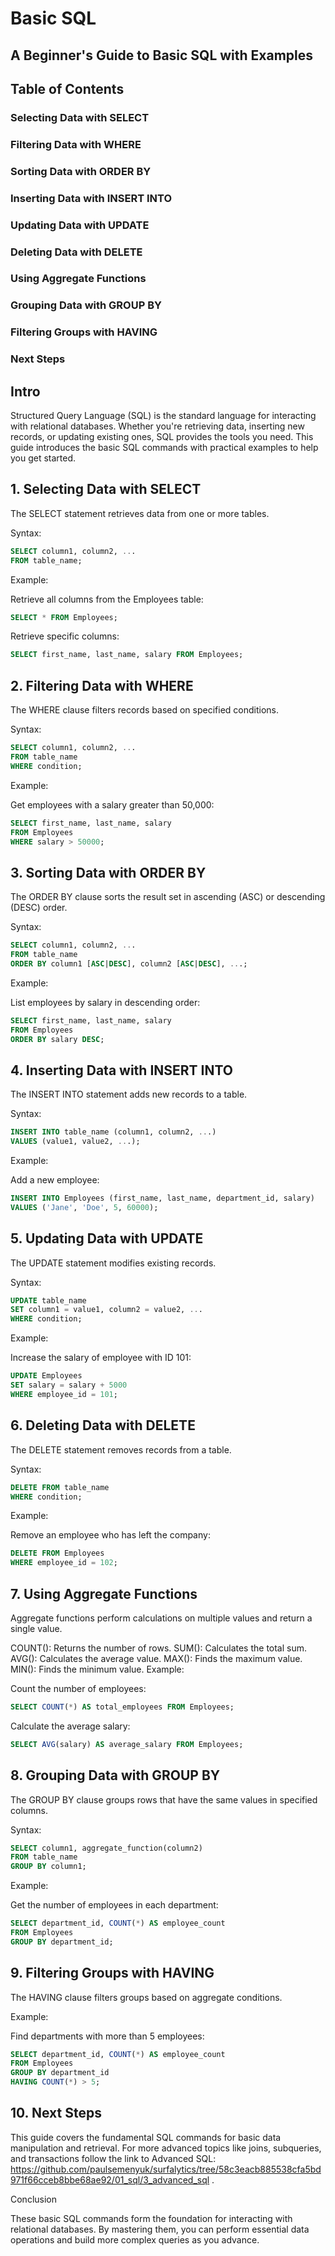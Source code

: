 # Basic SQL

## A Beginner's Guide to Basic SQL with Examples

## Table of Contents
### Selecting Data with SELECT
### Filtering Data with WHERE
### Sorting Data with ORDER BY
### Inserting Data with INSERT INTO
### Updating Data with UPDATE
### Deleting Data with DELETE
### Using Aggregate Functions
### Grouping Data with GROUP BY
### Filtering Groups with HAVING
### Next Steps

## Intro
Structured Query Language (SQL) is the standard language for interacting with relational databases. Whether you're retrieving data, inserting new records, or updating existing ones, SQL provides the tools you need. This guide introduces the basic SQL commands with practical examples to help you get started.

## 1. Selecting Data with SELECT
The SELECT statement retrieves data from one or more tables.

Syntax:

```sql
SELECT column1, column2, ...
FROM table_name;
```
Example:

Retrieve all columns from the Employees table:

```sql
SELECT * FROM Employees;
```
Retrieve specific columns:

```sql
SELECT first_name, last_name, salary FROM Employees;
```
## 2. Filtering Data with WHERE
The WHERE clause filters records based on specified conditions.

Syntax:

```sql
SELECT column1, column2, ...
FROM table_name
WHERE condition;
```
Example:

Get employees with a salary greater than 50,000:

```sql
SELECT first_name, last_name, salary
FROM Employees
WHERE salary > 50000;
```
## 3. Sorting Data with ORDER BY
The ORDER BY clause sorts the result set in ascending (ASC) or descending (DESC) order.

Syntax:

```sql
SELECT column1, column2, ...
FROM table_name
ORDER BY column1 [ASC|DESC], column2 [ASC|DESC], ...;
```
Example:

List employees by salary in descending order:

```sql
SELECT first_name, last_name, salary
FROM Employees
ORDER BY salary DESC;
```
## 4. Inserting Data with INSERT INTO
The INSERT INTO statement adds new records to a table.

Syntax:

```sql
INSERT INTO table_name (column1, column2, ...)
VALUES (value1, value2, ...);
```
Example:

Add a new employee:

```sql
INSERT INTO Employees (first_name, last_name, department_id, salary)
VALUES ('Jane', 'Doe', 5, 60000);
```
## 5. Updating Data with UPDATE
The UPDATE statement modifies existing records.

Syntax:

```sql
UPDATE table_name
SET column1 = value1, column2 = value2, ...
WHERE condition;
```
Example:

Increase the salary of employee with ID 101:

```sql
UPDATE Employees
SET salary = salary + 5000
WHERE employee_id = 101;
```
## 6. Deleting Data with DELETE
The DELETE statement removes records from a table.

Syntax:

```sql
DELETE FROM table_name
WHERE condition;
```
Example:

Remove an employee who has left the company:

```sql
DELETE FROM Employees
WHERE employee_id = 102;
```
## 7. Using Aggregate Functions
Aggregate functions perform calculations on multiple values and return a single value.

COUNT(): Returns the number of rows.
SUM(): Calculates the total sum.
AVG(): Calculates the average value.
MAX(): Finds the maximum value.
MIN(): Finds the minimum value.
Example:

Count the number of employees:

```sql
SELECT COUNT(*) AS total_employees FROM Employees;
```
Calculate the average salary:

```sql
SELECT AVG(salary) AS average_salary FROM Employees;
```
## 8. Grouping Data with GROUP BY
The GROUP BY clause groups rows that have the same values in specified columns.

Syntax:

```sql
SELECT column1, aggregate_function(column2)
FROM table_name
GROUP BY column1;
```
Example:

Get the number of employees in each department:

```sql
SELECT department_id, COUNT(*) AS employee_count
FROM Employees
GROUP BY department_id;
```
## 9. Filtering Groups with HAVING
The HAVING clause filters groups based on aggregate conditions.

Example:

Find departments with more than 5 employees:

```sql
SELECT department_id, COUNT(*) AS employee_count
FROM Employees
GROUP BY department_id
HAVING COUNT(*) > 5;
```
## 10. Next Steps
This guide covers the fundamental SQL commands for basic data manipulation and retrieval.
For more advanced topics like joins, subqueries, and transactions follow the link to Advanced SQL: https://github.com/paulsemenyuk/surfalytics/tree/58c3eacb885538cfa5bd971f66cceb8bbe68ae92/01_sql/3_advanced_sql .

Conclusion

These basic SQL commands form the foundation for interacting with relational databases. By mastering them, you can perform essential data operations and build more complex queries as you advance.
